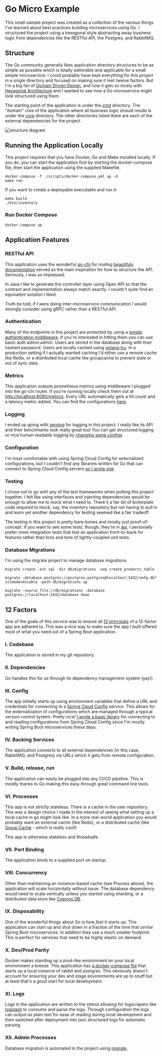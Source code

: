 # Go Micro Example

This small sample project was created as a collection of the various things I've learned about best
practices building microservices using Go. I structured the project using a hexagonal style abstracting
away business logic from dependencies like the RESTful API, the Postgres, and RabbitMQ.

## Structure

The Go community generally likes application directory structures to be as simple as possible which is
totally admirable and applicable for a small simple microservice. I could probably have kept everything
for this project in a single directory and focused on making sure it met twelve factors. But I'm a big
fan of [Domain Driven Design](https://martinfowler.com/bliki/DomainDrivenDesign.html), and how it gels so
nicely with [Hexagonal Architecture](https://alistair.cockburn.us/hexagonal-architecture/) and I wanted
to see how a Go microservice might look structured using them.

The starting point of the application is under the [cmd](cmd/main.go) directory. The "domain"
core of the application where all business logic should reside is under the [core](core)
directory. The other directories listed there are each of the external dependencies for the project.

![structure diagram](inventory.jpg)

## Running the Application Locally

This project requires that you have Docker, Go and Make installed locally. If you do, you can start
the application first by starting the docker-compose file, then start the application using the
supplied Makefile.

```shell
docker-compose -f ./scripts/docker-compose.yml up -d
make run
```

If you want to create a deployable executable and run it:

```shell
make build
./bin/inventory
```

### Run Docker Compose

```shell
docker-compose up
```

## Application Features

### RESTful API

This application uses the wonderful [go-chi](https://github.com/go-chi/chi) for routing
[beautifuly documentation](https://github.com/go-chi/chi/blob/master/_examples/rest/main.go) served as the main inspiration for
how to structure the API. Seriously, I was so impressed.

In Java I like to generate the controller layer using Open API so that the contract and implementation always match exactly.
I couldn't quite find an equivalent solution I liked.

Truth be told, if I were doing inter-microservice communication I would strongly consider using gRPC rather than a RESTful API.

### Authentication

Many of the endpoints in this project are protected by using a [simple authentication middleware](internal/api/util.go). If you're
interested in hitting them you can use basic auth admin:admin. Users are stored in the database along with their hashed password.
Users are locally cached using [golang-lru](github.com/hashicorp/golang-lru). In a production setting if I actually wanted caching
I'd either use a remote cache like Redis, or a distributed local cache like groupcache to prevent stale or out of sync data.

### Metrics

This application outputs prometheus metrics using middleware I plugged into the go-chi router. If you're running
locally check them out at [http://localhost:8080/metrics](http://localhost:8080/metrics). Every URL automatically
gets a hit count and a latency metric added. You can find the configurations [here](api/middleware.go).

### Logging

I ended up going with [zerolog](https://github.com/rs/zerolog) for logging in this project. I really like its API
and their benchmarks look really great too! You can get structured logging or nice human readable logging by
[changing some configs](cmd/config.go)

### Configuration

I'm most comfortable with using Spring Cloud Config for externalized configurations, but I couldn't find any
libraries written for Go that can connect to Spring Cloud Config servers
[so I wrote one](https://github.com/sksmith/go-spring-config).

### Testing

I chose not to go with any of the test frameworks when putting this project together. I felt like using
interfaces and injecting dependencies would be enough to allow me to mock what I need to. There's a fair bit of
boilerplate code required to mock, say, the inventory repository but not having to pull in and learn yet
another dependency for testing seemed like a fair tradeoff.

The testing in this project is pretty bare-bones and mostly just proof-of-concept. If you want to see some
tests, though, they're in [api](api). I personally prefer more integration
tests that test an application front-to-back for features rather than tons and tons of tightly-coupled
unit tests.

### Database Migrations

I'm using the migrate project to manage database migrations.

```shell
migrate create -ext sql -dir db/migrations -seq create_products_table

migrate -database postgres://postgres:postgres@localhost:5432/smfg-db?sslmode=disable -path db/migrations up

migrate -source file://db/migrations -database postgres://localhost:5432/database down
```

## 12 Factors

One of the goals of this service was to ensure all [12 principals](https://12factor.net/) of a 12-factor 
app are adhered to. This was a nice way to make sure the app I built offered most of what you need out of
a Spring Boot application.

### I. Codebase

The application is stored in my git repository.

### II. Dependencies

Go handles this for us through its dependency management system (yay!)

### III. Config

The app initially starts up using environment variables that define a URL and credentials for connecting
to a [Spring Cloud Config](https://github.com/spring-cloud/spring-cloud-config) service. This allows for
the externalization of configurations which are managed through a typical version control system. Pretty
nice! [I wrote a basic library](https://github.com/sksmith/go-spring-config) for connecting to and reading
configurations from Spring Cloud Config since I'm mostly writing Spring Boot microservices these days.

### IV. Backing Services

The application connects to all external dependencies (in this case, RabbitMQ, and Postgres) via URLs which
it gets from remote configuration.

### V. Build, release, run

The application can easily be plugged into any CI/CD pipeline. This is mostly thanks to Go making this easy
through great command line tools.

### VI. Processes

This app is not *strictly* stateless. There is a cache in the user repository. This was a design choice I
made in the interest of seeing what setting up a local cache in go might look like. In a more real-world
application you would probably want an external cache (like Redis), or a distributed cache 
(like [Group Cache](https://github.com/golang/groupcache) - which is really cool!)

This app is otherwise stateless and threadsafe.

### VII. Port Binding

The application binds to a supplied port on startup.

### VIII. Concurrency

Other than maintaining an instance-based cache (see Process above), the application will scale horizontally 
without issue. The database dependency would need to scale vertically unless you started using sharding, or
a distributed data store like [Cosmos DB](https://docs.microsoft.com/en-us/azure/cosmos-db/distribute-data-globally).

### IX. Disposability

One of the wonderful things about Go is how *fast* it starts up. This application can start up and shut down
in a fraction of the time that similar Spring Boot microservices. In addition they use a much smaller footprint.
This is perfect for services that need to be highly elastic on demand.

### X. Dev/Prod Parity

Docker makes standing up a prod-like environment on your local environment a breeze. This application has
[a docker-compose file](scripts/docker-compose.yml) that starts up a local instance of rabbit and postgres.
This obviously doesn't account for ensuring your dev and stage environments are up to snuff but at least
that's a good start for local development.

### XI. Logs

Logs in the application are written to the stdout allowing for logscrapers like 
[logstash](https://www.elastic.co/logstash) to consume and parse the logs. Through configuration the logs
can output as plain text for ease of reading during local development and then switched after deployment
into json structured logs for automatic parsing.

### XII. Admin Processes

Database migration is automated in the project using [migrate](https://github.com/golang-migrate/migrate).
